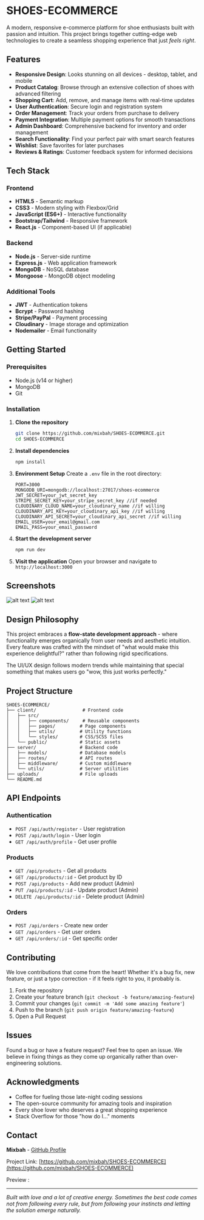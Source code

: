 # SHOES-ECOMMERCE

A modern, responsive e-commerce platform for shoe enthusiasts built with passion and intuition. This project brings together cutting-edge web technologies to create a seamless shopping experience that just *feels right*.

## Features

- **Responsive Design**: Looks stunning on all devices - desktop, tablet, and mobile
- **Product Catalog**: Browse through an extensive collection of shoes with advanced filtering
- **Shopping Cart**: Add, remove, and manage items with real-time updates
- **User Authentication**: Secure login and registration system
- **Order Management**: Track your orders from purchase to delivery
- **Payment Integration**: Multiple payment options for smooth transactions
- **Admin Dashboard**: Comprehensive backend for inventory and order management
- **Search Functionality**: Find your perfect pair with smart search features
- **Wishlist**: Save favorites for later purchases
- **Reviews & Ratings**: Customer feedback system for informed decisions

## Tech Stack

### Frontend
- **HTML5** - Semantic markup
- **CSS3** - Modern styling with Flexbox/Grid
- **JavaScript (ES6+)** - Interactive functionality
- **Bootstrap/Tailwind** - Responsive framework
- **React.js** - Component-based UI (if applicable)

### Backend
- **Node.js** - Server-side runtime
- **Express.js** - Web application framework
- **MongoDB** - NoSQL database
- **Mongoose** - MongoDB object modeling

### Additional Tools
- **JWT** - Authentication tokens
- **Bcrypt** - Password hashing
- **Stripe/PayPal** - Payment processing
- **Cloudinary** - Image storage and optimization
- **Nodemailer** - Email functionality

## Getting Started

### Prerequisites
- Node.js (v14 or higher)
- MongoDB
- Git

### Installation

1. **Clone the repository**
   ```bash
   git clone https://github.com/mixbah/SHOES-ECOMMERCE.git
   cd SHOES-ECOMMERCE
   ```

2. **Install dependencies**
   ```bash
   npm install
   ```

3. **Environment Setup**
   Create a `.env` file in the root directory:
   ```env
   PORT=3000
   MONGODB_URI=mongodb://localhost:27017/shoes-ecommerce
   JWT_SECRET=your_jwt_secret_key
   STRIPE_SECRET_KEY=your_stripe_secret_key //if needed
   CLOUDINARY_CLOUD_NAME=your_cloudinary_name //if willing
   CLOUDINARY_API_KEY=your_cloudinary_api_key //if willing
   CLOUDINARY_API_SECRET=your_cloudinary_api_secret //if willing
   EMAIL_USER=your_email@gmail.com
   EMAIL_PASS=your_email_password
   ```

4. **Start the development server**
   ```bash
   npm run dev
   ```

5. **Visit the application**
   Open your browser and navigate to `http://localhost:3000`

## Screenshots

![alt text](<Screenshot 2025-09-08 at 10.38.58 AM.png>) ![alt text](<Screenshot 2025-09-08 at 10.39.21 AM.png>)

## Design Philosophy

This project embraces a **flow-state development approach** - where functionality emerges organically from user needs and aesthetic intuition. Every feature was crafted with the mindset of "what would make this experience delightful?" rather than following rigid specifications.

The UI/UX design follows modern trends while maintaining that special something that makes users go "wow, this just works perfectly."

## Project Structure

```
SHOES-ECOMMERCE/
├── client/                 # Frontend code
│   ├── src/
│   │   ├── components/     # Reusable components
│   │   ├── pages/         # Page components
│   │   ├── utils/         # Utility functions
│   │   └── styles/        # CSS/SCSS files
│   └── public/            # Static assets
├── server/                # Backend code
│   ├── models/            # Database models
│   ├── routes/            # API routes
│   ├── middleware/        # Custom middleware
│   └── utils/             # Server utilities
├── uploads/               # File uploads
└── README.md
```

## API Endpoints

### Authentication
- `POST /api/auth/register` - User registration
- `POST /api/auth/login` - User login
- `GET /api/auth/profile` - Get user profile

### Products
- `GET /api/products` - Get all products
- `GET /api/products/:id` - Get product by ID
- `POST /api/products` - Add new product (Admin)
- `PUT /api/products/:id` - Update product (Admin)
- `DELETE /api/products/:id` - Delete product (Admin)

### Orders
- `POST /api/orders` - Create new order
- `GET /api/orders` - Get user orders
- `GET /api/orders/:id` - Get specific order

## Contributing

We love contributions that come from the heart! Whether it's a bug fix, new feature, or just a typo correction - if it feels right to you, it probably is.

1. Fork the repository
2. Create your feature branch (`git checkout -b feature/amazing-feature`)
3. Commit your changes (`git commit -m 'Add some amazing feature'`)
4. Push to the branch (`git push origin feature/amazing-feature`)
5. Open a Pull Request

## Issues

Found a bug or have a feature request? Feel free to open an issue. We believe in fixing things as they come up organically rather than over-engineering solutions.

## Acknowledgments

- Coffee for fueling those late-night coding sessions
- The open-source community for amazing tools and inspiration
- Every shoe lover who deserves a great shopping experience
- Stack Overflow for those "how do I..." moments

## Contact

**Mixbah** - [GitHub Profile](https://github.com/mixbah)

Project Link: [https://github.com/mixbah/SHOES-ECOMMERCE](https://github.com/mixbah/SHOES-ECOMMERCE)

Preview : 

---

*Built with love and a lot of creative energy. Sometimes the best code comes not from following every rule, but from following your instincts and letting the solution emerge naturally.*
